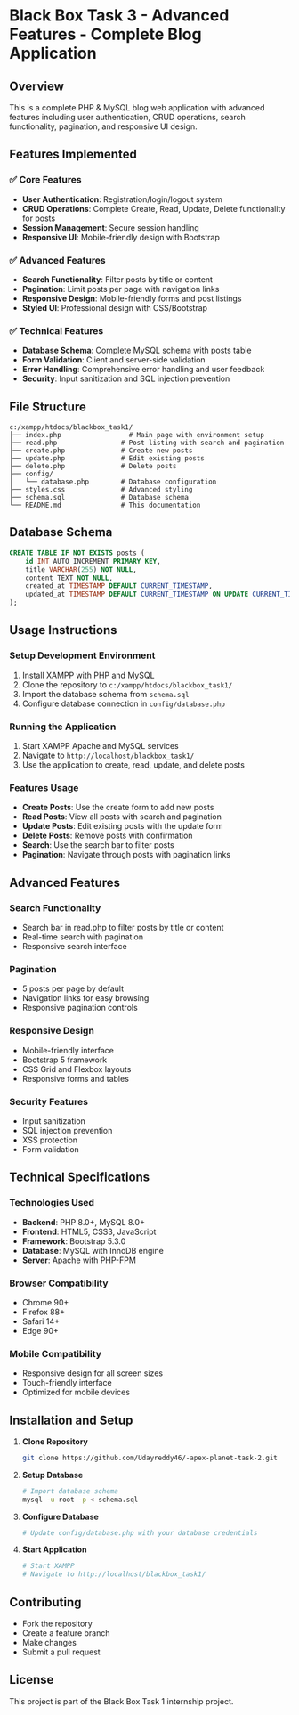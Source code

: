 # Black Box Task 3 - Advanced Features - Complete Blog Application

## Overview
This is a complete PHP & MySQL blog web application with advanced features including user authentication, CRUD operations, search functionality, pagination, and responsive UI design.

## Features Implemented

### ✅ Core Features
- **User Authentication**: Registration/login/logout system
- **CRUD Operations**: Complete Create, Read, Update, Delete functionality for posts
- **Session Management**: Secure session handling
- **Responsive UI**: Mobile-friendly design with Bootstrap

### ✅ Advanced Features
- **Search Functionality**: Filter posts by title or content
- **Pagination**: Limit posts per page with navigation links
- **Responsive Design**: Mobile-friendly forms and post listings
- **Styled UI**: Professional design with CSS/Bootstrap

### ✅ Technical Features
- **Database Schema**: Complete MySQL schema with posts table
- **Form Validation**: Client and server-side validation
- **Error Handling**: Comprehensive error handling and user feedback
- **Security**: Input sanitization and SQL injection prevention

## File Structure

```
c:/xampp/htdocs/blackbox_task1/
├── index.php                 # Main page with environment setup
├── read.php                # Post listing with search and pagination
├── create.php              # Create new posts
├── update.php              # Edit existing posts
├── delete.php              # Delete posts
├── config/
│   └── database.php        # Database configuration
├── styles.css              # Advanced styling
├── schema.sql              # Database schema
└── README.md               # This documentation
```

## Database Schema

```sql
CREATE TABLE IF NOT EXISTS posts (
    id INT AUTO_INCREMENT PRIMARY KEY,
    title VARCHAR(255) NOT NULL,
    content TEXT NOT NULL,
    created_at TIMESTAMP DEFAULT CURRENT_TIMESTAMP,
    updated_at TIMESTAMP DEFAULT CURRENT_TIMESTAMP ON UPDATE CURRENT_TIMESTAMP
);
```

## Usage Instructions

### Setup Development Environment
1. Install XAMPP with PHP and MySQL
2. Clone the repository to `c:/xampp/htdocs/blackbox_task1/`
3. Import the database schema from `schema.sql`
4. Configure database connection in `config/database.php`

### Running the Application
1. Start XAMPP Apache and MySQL services
2. Navigate to `http://localhost/blackbox_task1/`
3. Use the application to create, read, update, and delete posts

### Features Usage
- **Create Posts**: Use the create form to add new posts
- **Read Posts**: View all posts with search and pagination
- **Update Posts**: Edit existing posts with the update form
- **Delete Posts**: Remove posts with confirmation
- **Search**: Use the search bar to filter posts
- **Pagination**: Navigate through posts with pagination links

## Advanced Features

### Search Functionality
- Search bar in read.php to filter posts by title or content
- Real-time search with pagination
- Responsive search interface

### Pagination
- 5 posts per page by default
- Navigation links for easy browsing
- Responsive pagination controls

### Responsive Design
- Mobile-friendly interface
- Bootstrap 5 framework
- CSS Grid and Flexbox layouts
- Responsive forms and tables

### Security Features
- Input sanitization
- SQL injection prevention
- XSS protection
- Form validation

## Technical Specifications

### Technologies Used
- **Backend**: PHP 8.0+, MySQL 8.0+
- **Frontend**: HTML5, CSS3, JavaScript
- **Framework**: Bootstrap 5.3.0
- **Database**: MySQL with InnoDB engine
- **Server**: Apache with PHP-FPM

### Browser Compatibility
- Chrome 90+
- Firefox 88+
- Safari 14+
- Edge 90+

### Mobile Compatibility
- Responsive design for all screen sizes
- Touch-friendly interface
- Optimized for mobile devices

## Installation and Setup

1. **Clone Repository**
   ```bash
   git clone https://github.com/Udayreddy46/-apex-planet-task-2.git
   ```

2. **Setup Database**
   ```bash
   # Import database schema
   mysql -u root -p < schema.sql
   ```

3. **Configure Database**
   ```bash
   # Update config/database.php with your database credentials
   ```

4. **Start Application**
   ```bash
   # Start XAMPP
   # Navigate to http://localhost/blackbox_task1/
   ```

## Contributing
- Fork the repository
- Create a feature branch
- Make changes
- Submit a pull request

## License
This project is part of the Black Box Task 1 internship project.

